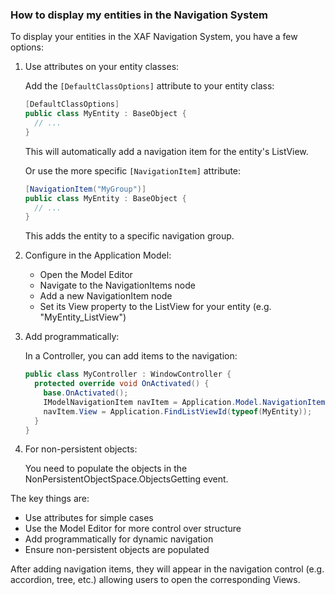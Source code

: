 ### How to display my entities in the Navigation System

To display your entities in the XAF Navigation System, you have a few options:

1. Use attributes on your entity classes:

   Add the `[DefaultClassOptions]` attribute to your entity class:

   ```csharp
   [DefaultClassOptions]
   public class MyEntity : BaseObject {
     // ...
   }
   ```

   This will automatically add a navigation item for the entity's ListView.

   Or use the more specific `[NavigationItem]` attribute:

   ```csharp
   [NavigationItem("MyGroup")]
   public class MyEntity : BaseObject {
     // ...
   }
   ```

   This adds the entity to a specific navigation group.

2. Configure in the Application Model:

   - Open the Model Editor
   - Navigate to the NavigationItems node
   - Add a new NavigationItem node 
   - Set its View property to the ListView for your entity (e.g. "MyEntity_ListView")

3. Add programmatically:

   In a Controller, you can add items to the navigation:

   ```csharp
   public class MyController : WindowController {
     protected override void OnActivated() {
       base.OnActivated();
       IModelNavigationItem navItem = Application.Model.NavigationItems.AddNode<IModelNavigationItem>();
       navItem.View = Application.FindListViewId(typeof(MyEntity));
     }
   }
   ```

4. For non-persistent objects:

   You need to populate the objects in the NonPersistentObjectSpace.ObjectsGetting event.

The key things are:

- Use attributes for simple cases
- Use the Model Editor for more control over structure
- Add programmatically for dynamic navigation
- Ensure non-persistent objects are populated

After adding navigation items, they will appear in the navigation control (e.g. accordion, tree, etc.) allowing users to open the corresponding Views.